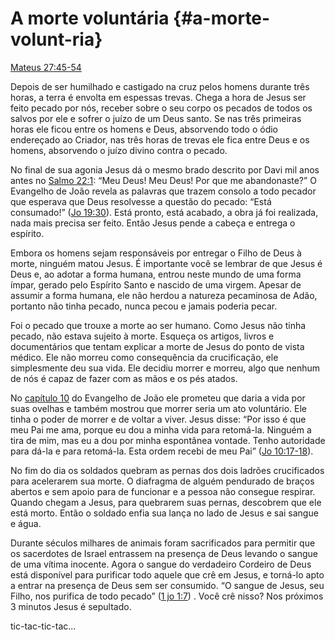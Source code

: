 # A morte voluntária {#a-morte-volunt-ria}

[Mateus 27:45-54](http://bibliaonline.com.br/acf/mt/27/45-54)

Depois de ser humilhado e castigado na cruz pelos homens durante três horas, a terra é envolta em espessas trevas. Chega a hora de Jesus ser feito pecado por nós, receber sobre o seu corpo os pecados de todos os salvos por ele e sofrer o juízo de um Deus santo. Se nas três primeiras horas ele ficou entre os homens e Deus, absorvendo todo o ódio endereçado ao Criador, nas três horas de trevas ele fica entre Deus e os homens, absorvendo o juízo divino contra o pecado.

No final de sua agonia Jesus dá o mesmo brado descrito por Davi mil anos antes no [Salmo 22:1](http://bibliaonline.com.br/acf/sl/12/1): “Meu Deus! Meu Deus! Por que me abandonaste?” O Evangelho de João revela as palavras que trazem consolo a todo pecador que esperava que Deus resolvesse a questão do pecado: “Está consumado!” ([Jo 19:30](http://bibliaonline.com.br/acf/jo/19/30)). Está pronto, está acabado, a obra já foi realizada, nada mais precisa ser feito. Então Jesus pende a cabeça e entrega o espírito.

Embora os homens sejam responsáveis por entregar o Filho de Deus à morte, ninguém matou Jesus. É importante você se lembrar de que Jesus é Deus e, ao adotar a forma humana, entrou neste mundo de uma forma ímpar, gerado pelo Espírito Santo e nascido de uma virgem. Apesar de assumir a forma humana, ele não herdou a natureza pecaminosa de Adão, portanto não tinha pecado, nunca pecou e jamais poderia pecar.

Foi o pecado que trouxe a morte ao ser humano. Como Jesus não tinha pecado, não estava sujeito à morte. Esqueça os artigos, livros e documentários que tentam explicar a morte de Jesus do ponto de vista médico. Ele não morreu como consequência da crucificação, ele simplesmente deu sua vida. Ele decidiu morrer e morreu, algo que nenhum de nós é capaz de fazer com as mãos e os pés atados.

No [capítulo 10](http://bibliaonline.com.br/acf/jo/10) do Evangelho de João ele prometeu que daria a vida por suas ovelhas e também mostrou que morrer seria um ato voluntário. Ele tinha o poder de morrer e de voltar a viver. Jesus disse: “Por isso é que meu Pai me ama, porque eu dou a minha vida para retomá-la. Ninguém a tira de mim, mas eu a dou por minha espontânea vontade. Tenho autoridade para dá-la e para retomá-la. Esta ordem recebi de meu Pai” ([Jo 10:17-18](http://bibliaonline.com.br/acf/jo/10/17-18)).

No fim do dia os soldados quebram as pernas dos dois ladrões crucificados para acelerarem sua morte. O diafragma de alguém pendurado de braços abertos e sem apoio para de funcionar e a pessoa não consegue respirar. Quando chegam a Jesus, para quebrarem suas pernas, descobrem que ele está morto. Então o soldado enfia sua lança no lado de Jesus e sai sangue e água.

Durante séculos milhares de animais foram sacrificados para permitir que os sacerdotes de Israel entrassem na presença de Deus levando o sangue de uma vítima inocente. Agora o sangue do verdadeiro Cordeiro de Deus está disponível para purificar todo aquele que crê em Jesus, e torná-lo apto a entrar na presença de Deus sem ser consumido. “O sangue de Jesus, seu Filho, nos purifica de todo pecado” ([1 jo 1:7](http://bibliaonline.com.br/acf/1jo/1/7)) . Você crê nisso? Nos próximos 3 minutos Jesus é sepultado.

tic-tac-tic-tac...